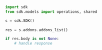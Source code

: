 <!-- Start SDK Example Usage -->
```python
import sdk
from sdk.models import operations, shared

s = sdk.SDK()
    
res = s.addons.addons_list()

if res.body is not None:
    # handle response
```
<!-- End SDK Example Usage -->
